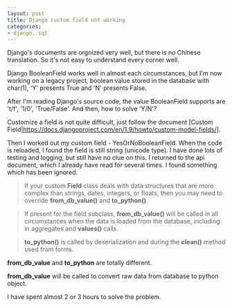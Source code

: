 ```yaml
---
layout: post
title: Django custom field not working
categories:
- django, sql
---
```


Django's documents are orgnized very well, but there is no Chinese translation. So it's not easy to understand every corner well.

Django BooleanField works well in almost each circumstances, but I'm now working on a legacy project, boolean value stored in the database with char(1), 'Y' presents True and 'N' presents False.

After I'm reading Django's source code, the value BooleanField supports are 't/f', '1/0', 'True/False'. And then, how to solve 'Y/N'?

Customize a field is not quite difficult, just follow the document [Custom Field|https://docs.djangoproject.com/en/1.9/howto/custom-model-fields/].

Then I worked out my custom field - YesOrNoBooleanField. When the code is reloaded, I found the field is still string (unicode type). I have done lots of testing and logging, but still have no clue on this. I returned to the api document, which I already have read for several times. I found something which has been ignored.

> If your custom **Field** class deals with data structures that are more complex than strings, dates, integers, or floats, then you may need to override **from_db_value()** and **to_python()**.

> If present for the field subclass, **from_db_value()** will be called in all circumstances when the data is loaded from the database, including in aggregates and **values()** calls.

> **to_python()** is called by deserialization and during the **clean()** method used from forms.

**from_db_value** and **to_python** are totally different.

**from_db_value** will be called to convert raw data from database to python object.

I have spent almost 2 or 3 hours to solve the problem.
